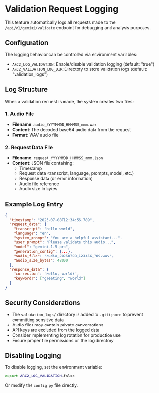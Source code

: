 # Validation Request Logging

This feature automatically logs all requests made to the `/api/v1/gemini/validate` endpoint for debugging and analysis purposes.

## Configuration

The logging behavior can be controlled via environment variables:

- `ARC2_LOG_VALIDATION`: Enable/disable validation logging (default: "true")
- `ARC2_VALIDATION_LOG_DIR`: Directory to store validation logs (default: "validation_logs")

## Log Structure

When a validation request is made, the system creates two files:

### 1. Audio File
- **Filename**: `audio_YYYYMMDD_HHMMSS_mmm.wav`
- **Content**: The decoded base64 audio data from the request
- **Format**: WAV audio file

### 2. Request Data File
- **Filename**: `request_YYYYMMDD_HHMMSS_mmm.json`
- **Content**: JSON file containing:
  - Timestamp
  - Request data (transcript, language, prompts, model, etc.)
  - Response data (or error information)
  - Audio file reference
  - Audio size in bytes

## Example Log Entry

```json
{
  "timestamp": "2025-07-08T12:34:56.789",
  "request_data": {
    "transcript": "Hello world",
    "language": "en",
    "system_prompt": "You are a helpful assistant...",
    "user_prompt": "Please validate this audio...",
    "model": "gemini-1.5-pro",
    "generation_config": {...},
    "audio_file": "audio_20250708_123456_789.wav",
    "audio_size_bytes": 48000
  },
  "response_data": {
    "correction": "Hello, world!",
    "keywords": ["greeting", "world"]
  }
}
```

## Security Considerations

- The `validation_logs/` directory is added to `.gitignore` to prevent committing sensitive data
- Audio files may contain private conversations
- API keys are excluded from the logged data
- Consider implementing log rotation for production use
- Ensure proper file permissions on the log directory

## Disabling Logging

To disable logging, set the environment variable:
```bash
export ARC2_LOG_VALIDATION=false
```

Or modify the `config.py` file directly.
